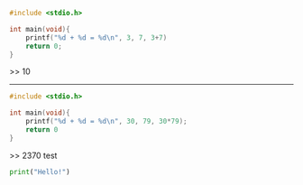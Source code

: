 ``` c
#include <stdio.h>

int main(void){
	printf("%d + %d = %d\n", 3, 7, 3+7)
	return 0;
}
```
\>> 10
___
``` c
#include <stdio.h>

int main(void){
	printf("%d + %d = %d\n", 30, 79, 30*79);
	return 0
}
```
\>> 2370
test
``` python
print("Hello!")
```

